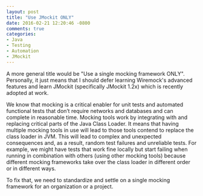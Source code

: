 ```yaml
---
layout: post
title: "Use JMockit ONLY"
date: 2016-02-21 12:20:46 -0800
comments: true
categories: 
- Java
- Testing
- Automation
- JMockit
---
```


A more general title would be "Use a single mocking framework ONLY".
Personally, it just means that I should defer learning Wiremock's advanced features and learn JMockit (specifically JMockit 1.2x) which is recently adopted at work.

We know that mocking is a critical enabler for unit tests and automated functional tests that don’t require networks and databases and can complete in reasonable time. 
Mocking tools work by integrating with and replacing critical parts of the Java Class Loader.
It means that having multiple mocking tools in use will lead to those tools contend to replace the class loader in JVM. 
This will lead to complex and unexpected consequences and, as a result, random test failures and unreliable tests.
For example, we might have tests that work fine locally but start failing when running in combination with others (using other mocking tools) because different mocking frameworks take over the class loader in different order or in different ways.

To fix that, we need to standardize and settle on a single mocking framework for an organization or a project.
